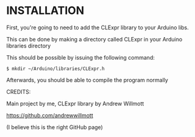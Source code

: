 # INSTALLATION
First, you're going to need to add the CLExpr library to your Arduino libs.

This can be done by making a directory called CLExpr in your Arduino libraries directory

This should be possible by issuing the following command:
```
$ mkdir ~/Arduino/libraries/CLExpr.h
```


Afterwards, you should be able to compile the program normally

CREDITS:

Main project by me, CLExpr library by Andrew Willmott

https://github.com/andrewwillmott

(I believe this is the right GitHub page)
